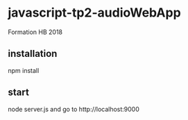 # javascript-tp2-audioWebApp
Formation HB 2018

## installation
npm install

## start
node server.js
and go to http://localhost:9000
